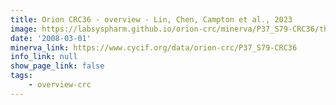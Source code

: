 ```yaml
---
title: Orion CRC36 - overview - Lin, Chen, Campton et al., 2023
image: https://labsyspharm.github.io/orion-crc/minerva/P37_S79-CRC36/thumbnail.jpg
date: '2008-03-01'
minerva_link: https://www.cycif.org/data/orion-crc/P37_S79-CRC36
info_link: null
show_page_link: false
tags:
    - overview-crc
---
```

